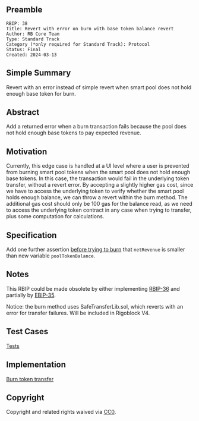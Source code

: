 ## Preamble

    RBIP: 38
    Title: Revert with error on burn with base token balance revert
    Author: RB Core Team
    Type: Standard Track
    Category (*only required for Standard Track): Protocol
    Status: Final
    Created: 2024-03-13

## Simple Summary

Revert with an error instead of simple revert when smart pool does not hold enough base token for burn.


## Abstract

Add a returned error when a burn transaction fails because the pool does not hold enough base tokens to pay expected revenue.

## Motivation

Currently, this edge case is handled at a UI level where a user is prevented from burning smart pool tokens when the smart pool does not hold enough base tokens. In this case, the transaction would fail in the underlying token transfer, without a revert error.
By accepting a slightly higher gas cost, since we have to access the underlying token to verify whether the smart pool holds enough balance, we can throw a revert within the burn method. The additional gas cost should only be 100 gas for the balance read, as we need to access the underlying token contract in any case when trying to transfer, plus some computation for calculations.

## Specification

Add one further assertion [before trying to burn](https://github.com/RigoBlock/v3-contracts/blob/6c057497e307e9a5cc3754872abf601b8378bbab/contracts/protocol/core/actions/MixinActions.sol#L74) that `netRevenue` is smaller than new variable `poolTokenBalance`.

## Notes
This RBIP could be made obsolete by either implementing [RBIP-36](https://github.com/RigoBlock/RBIPs/issues/36) and partially by [EBIP-35](https://github.com/RigoBlock/RBIPs/issues/35).

Notice: the burn method uses SafeTransferLib.sol, which reverts with an error for transfer failures. Will be included in Rigoblock V4.

## Test Cases
[Tests](https://github.com/RigoBlock/v3-contracts/blob/f291f12a8b3f07b8893038551177db030eba295c/test/core/RigoblockPool.Basetoken.spec.ts#L250)

## Implementation
[Burn token transfer](https://github.com/RigoBlock/v3-contracts/blob/f291f12a8b3f07b8893038551177db030eba295c/contracts/protocol/core/actions/MixinActions.sol#L182)


## Copyright

Copyright and related rights waived via [CC0](https://creativecommons.org/publicdomain/zero/1.0/).

